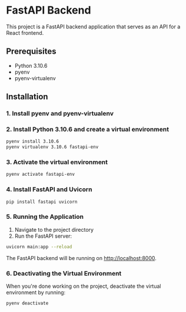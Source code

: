 # FastAPI Backend

This project is a FastAPI backend application that serves as an API for a React frontend.

## Prerequisites

- Python 3.10.6
- pyenv
- pyenv-virtualenv

## Installation

### 1. Install pyenv and pyenv-virtualenv

### 2. Install Python 3.10.6 and create a virtual environment

```bash
pyenv install 3.10.6
pyenv virtualenv 3.10.6 fastapi-env
```

### 3. Activate the virtual environment

```bash
pyenv activate fastapi-env
```

### 4. Install FastAPI and Uvicorn

```bash
pip install fastapi uvicorn
```

### 5. Running the Application

1. Navigate to the project directory
1. Run the FastAPI server:

```bash
uvicorn main:app --reload
```

The FastAPI backend will be running on <http://localhost:8000>.

### 6. Deactivating the Virtual Environment

When you're done working on the project, deactivate the virtual environment by running:

```bash
pyenv deactivate
```
